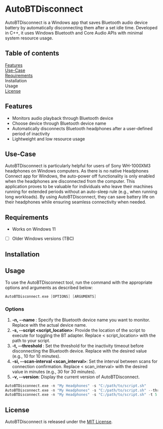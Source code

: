 # AutoBTDisconnect

AutoBTDisconnect is a Windows app that saves Bluetooth audio device battery by automatically disconnecting them after a
set idle time. Developed in C++, it uses Windows Bluetooth and Core Audio APIs with minimal system resource usage.

## Table of contents

[Features](#features)<br>
[Use-Case](#use-case)<br>
[Requirements](#requirements)<br>
Installation<br>
Usage<br>
[License](#license)<br>

## Features

- Monitors audio playback through Bluetooth device
- Choose device through Bluetooth device name
- Automatically disconnects Bluetooth headphones after a user-defined period of inactivity
- Lightweight and low resource usage

## Use-Case

AutoBTDisconnect is particularly helpful for users of Sony WH-1000XM3 headphones on Windows computers. As there is no
native Headphones Connect app for Windows, the auto-power off functionality is only enabled when the headphones are
disconnected from the computer. This application proves to be valuable for individuals who leave their machines running
for extended periods without an auto-sleep rule (e.g., when running long workloads). By using AutoBTDisconnect, they can
save battery life on their headphones while ensuring seamless connectivity when needed.

## Requirements

- Works on Windows 11
- [ ] Older Windows versions (TBC)

## Installation

## Usage

To use the AutoBTDisconnect tool, run the command with the appropriate options and arguments as described below:

```c++
AutoBTDisconnect.exe [OPTIONS] [ARGUMENTS]
```

### Options

1. **-n, --name <deviceName>**: Specify the Bluetooth device name you want to monitor. Replace <deviceName> with the actual
   device name.
2. **-s, --script <script_location>**: Provide the location of the script to execute for toggling the BT adapter. Replace <
   script_location> with the path to your script.
3. **-t, --threshold <threshold>**: Set the threshold for the inactivity timeout before disconnecting the Bluetooth device.
   Replace <threshold> with the desired value (e.g., 10 for 10 minutes).
4. **-si, --scan-interval <scan_interval>**: Set the interval between scans for connection confirmation. Replace <
   scan_interval> with the desired value in minutes (e.g., 30 for 30 minutes).
5. **-v, --version**: Display the current version of AutoBTDisconnect.

```c++
AutoBTDisconnect.exe -n "My Headphones" -s "C:/path/to/script.sh"
AutoBTDisconnect.exe -n "My Headphones" -s "C:/path/to/script.sh" --threshold 10 --scan-interval 30
AutoBTDisconnect.exe -n "My Headphones" -s "C:/path/to/script.sh" -t 5 -si 2
```

## License

AutoBTDisconnect is released under the [MIT License](/LICENSE).


